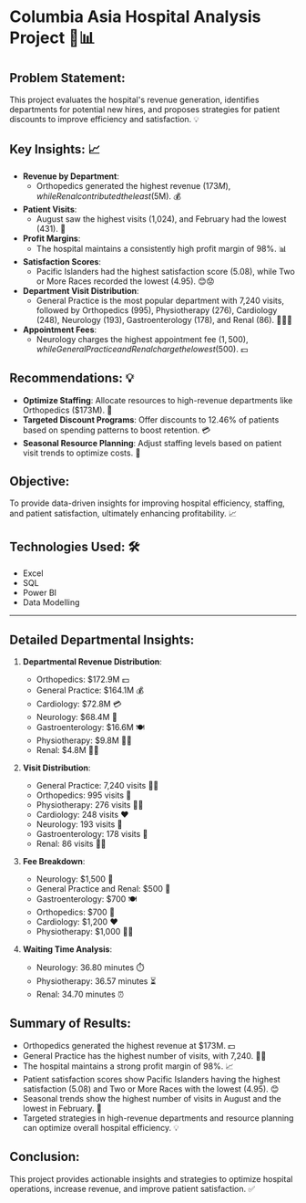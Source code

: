 # Columbia Asia Hospital Analysis Project 🏥📊

## Problem Statement:
This project evaluates the hospital's revenue generation, identifies departments for potential new hires, and proposes strategies for patient discounts to improve efficiency and satisfaction. 💡

## Key Insights: 📈
- **Revenue by Department**: 
  - Orthopedics generated the highest revenue ($173M), while Renal contributed the least ($5M). 💰
- **Patient Visits**:
  - August saw the highest visits (1,024), and February had the lowest (431). 📅
- **Profit Margins**: 
  - The hospital maintains a consistently high profit margin of 98%. 📊
- **Satisfaction Scores**:
  - Pacific Islanders had the highest satisfaction score (5.08), while Two or More Races recorded the lowest (4.95). 😊😟
- **Department Visit Distribution**:
  - General Practice is the most popular department with 7,240 visits, followed by Orthopedics (995), Physiotherapy (276), Cardiology (248), Neurology (193), Gastroenterology (178), and Renal (86). 🏥👩‍⚕️
- **Appointment Fees**:
  - Neurology charges the highest appointment fee ($1,500), while General Practice and Renal charge the lowest ($500). 💵

## Recommendations: 💡
- **Optimize Staffing**: Allocate resources to high-revenue departments like Orthopedics ($173M). 👥
- **Targeted Discount Programs**: Offer discounts to 12.46% of patients based on spending patterns to boost retention. 💳
- **Seasonal Resource Planning**: Adjust staffing levels based on patient visit trends to optimize costs. 📆

## Objective:
To provide data-driven insights for improving hospital efficiency, staffing, and patient satisfaction, ultimately enhancing profitability. 📈

## Technologies Used: 🛠️
- Excel
- SQL
- Power BI
- Data Modelling

---

## Detailed Departmental Insights:
1. **Departmental Revenue Distribution**:
   - Orthopedics: $172.9M 💵
   - General Practice: $164.1M 💰
   - Cardiology: $72.8M 💳
   - Neurology: $68.4M 🧠
   - Gastroenterology: $16.6M 🍽️
   - Physiotherapy: $9.8M 🏃‍♀️
   - Renal: $4.8M 🧑‍⚕️

2. **Visit Distribution**:
   - General Practice: 7,240 visits 🚶‍♂️
   - Orthopedics: 995 visits 🦵
   - Physiotherapy: 276 visits 🧘‍♀️
   - Cardiology: 248 visits ❤️
   - Neurology: 193 visits 🧠
   - Gastroenterology: 178 visits 🍴
   - Renal: 86 visits 🚶‍♂️

3. **Fee Breakdown**:
   - Neurology: $1,500 🧠
   - General Practice and Renal: $500 🏥
   - Gastroenterology: $700 🍽️
   - Orthopedics: $700 🦵
   - Cardiology: $1,200 ❤️
   - Physiotherapy: $1,000 🧘‍♀️

4. **Waiting Time Analysis**:
   - Neurology: 36.80 minutes ⏱️
   - Physiotherapy: 36.57 minutes ⏳
   - Renal: 34.70 minutes ⏰

## Summary of Results:
- Orthopedics generated the highest revenue at $173M. 💵
- General Practice has the highest number of visits, with 7,240. 🚶‍♂️
- The hospital maintains a strong profit margin of 98%. 📈
- Patient satisfaction scores show Pacific Islanders having the highest satisfaction (5.08) and Two or More Races with the lowest (4.95). 😊
- Seasonal trends show the highest number of visits in August and the lowest in February. 📅
- Targeted strategies in high-revenue departments and resource planning can optimize overall hospital efficiency. 💡

## Conclusion:
This project provides actionable insights and strategies to optimize hospital operations, increase revenue, and improve patient satisfaction. ✅
